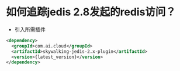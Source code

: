 # 如何追踪jedis 2.8发起的redis访问？
- 引入所需插件
```xml
<dependency>
  <groupId>com.ai.cloud</groupId>
  <artifactId>skywalking-jedis-2.x-plugin</artifactId>
  <version>{latest_version}</version>
</dependency>
```
